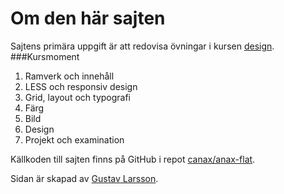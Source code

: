 Om den här sajten
==============================================

Sajtens primära uppgift är att redovisa övningar i kursen [design](http://dbwebb.se/design).
###Kursmoment

1. Ramverk och innehåll
2. LESS och responsiv design
3. Grid, layout och typografi
4. Färg
5. Bild
6. Design
7. Projekt och examination

Källkoden till sajten finns på GitHub i repot [canax/anax-flat](git@github.com:canax/anax-flat.git).

Sidan är skapad av [Gustav Larsson](https://github.com/gulr17).
